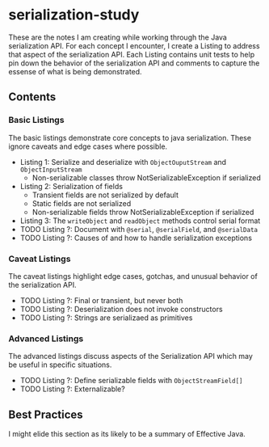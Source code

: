 # serialization-study
These are the notes I am creating while working through the Java serialization API. For each concept I encounter, I create a Listing to address that aspect of the serialization API. Each Listing contains unit tests to help pin down the behavior of the serialization API and comments to capture the essense of what is being demonstrated.

## Contents
### Basic Listings
The basic listings demonstrate core concepts to java serialization. These ignore caveats and edge cases where possible.
- Listing 1: Serialize and deserialize with `ObjectOuputStream` and `ObjectInputStream`
  - Non-serializable classes throw NotSerializableException if serialized
- Listing 2: Serialization of fields
  - Transient fields are not serialized by default
  - Static fields are not serialized
  - Non-serializable fields throw NotSerializableException if serialized
- Listing 3: The `writeObject` and `readObject` methods control serial format
- TODO Listing ?: Document with `@serial`, `@serialField`, and `@serialData`
- TODO Listing ?: Causes of and how to handle serialization exceptions
### Caveat Listings
The caveat listings highlight edge cases, gotchas, and unusual behavior of the serialization API.
- TODO Listing ?: Final or transient, but never both
- TODO Listing ?: Deserialization does not invoke constructors
- TODO Listing ?: Strings are serializaed as primitives
### Advanced Listings
The advanced listings discuss aspects of the Serialization API which may be useful in specific situations.
- TODO Listing ?: Define serializable fields with `ObjectStreamField[]`
- TODO Listing ?: Externalizable?

## Best Practices
I might elide this section as its likely to be a summary of Effective Java.
